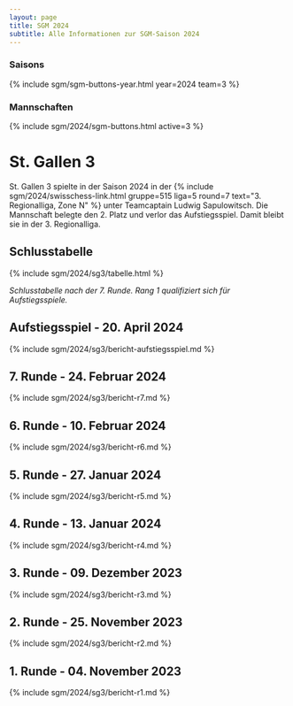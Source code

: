 ```yaml
---
layout: page
title: SGM 2024
subtitle: Alle Informationen zur SGM-Saison 2024
---
```


### Saisons

{% include sgm/sgm-buttons-year.html year=2024 team=3 %}

### Mannschaften

{% include sgm/2024/sgm-buttons.html active=3 %}

# St. Gallen 3

St. Gallen 3 spielte in der Saison 2024 in der
{% include sgm/2024/swisschess-link.html gruppe=515 liga=5 round=7 text="3. Regionalliga, Zone N" %}
unter Teamcaptain Ludwig Sapulowitsch. Die Mannschaft belegte den 2. Platz und verlor das Aufstiegsspiel. Damit bleibt
sie in der 3. Regionalliga.

## Schlusstabelle

{% include sgm/2024/sg3/tabelle.html %}

_Schlusstabelle nach der 7. Runde. Rang 1 qualifiziert sich für Aufstiegsspiele._

## Aufstiegsspiel - 20. April 2024

{% include sgm/2024/sg3/bericht-aufstiegsspiel.md %}

## 7. Runde - 24. Februar 2024

{% include sgm/2024/sg3/bericht-r7.md %}

## 6. Runde - 10. Februar 2024

{% include sgm/2024/sg3/bericht-r6.md %}

## 5. Runde - 27. Januar 2024

{% include sgm/2024/sg3/bericht-r5.md %}

## 4. Runde - 13. Januar 2024

{% include sgm/2024/sg3/bericht-r4.md %}

## 3. Runde - 09. Dezember 2023

{% include sgm/2024/sg3/bericht-r3.md %}

## 2. Runde - 25. November 2023

{% include sgm/2024/sg3/bericht-r2.md %}

## 1. Runde - 04. November 2023

{% include sgm/2024/sg3/bericht-r1.md %}

<style>
table th, table td:nth-of-type(4) {
    white-space: nowrap;
}
</style>
